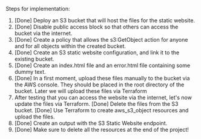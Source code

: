 Steps for implementation:
1. [Done] Deploy an S3 bucket that will host the files for the static website.
2. [Done] Disable public access block so that others can access the bucket via the internet.
3. [Done] Create a policy that allows the s3:GetObject action for anyone and for all objects within the created bucket.
4. [Done] Create an S3 static website configuration, and link it to the existing bucket.
5. [Done] Create an index.html file and an error.html file containing some dummy text.
6. [Done] In a first moment, upload these files manually to the bucket via the AWS console. They should be placed in the root directory of the bucket. Later we will upload these files via Terraform
7. After testing that you can access the website via the internet, let's now update the files via Terraform.
    [Done] Delete the files from the S3 bucket.
    [Done] Use Terraform to create aws_s3_object resources and upload the files.
8. [Done] Create an output with the S3 Static Website endpoint.
9. [Done] Make sure to delete all the resources at the end of the project!
